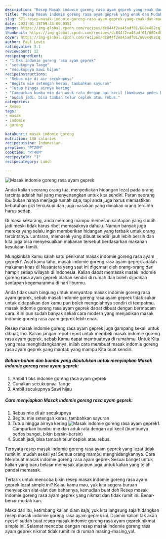 ```yaml
---
description: "Resep Masak indomie goreng rasa ayam geprek yang enak dan Mudah Dibuat"
title: "Resep Masak indomie goreng rasa ayam geprek yang enak dan Mudah Dibuat"
slug: 571-resep-masak-indomie-goreng-rasa-ayam-geprek-yang-enak-dan-mudah-dibuat
date: 2021-01-15T09:43:09.035Z
image: https://img-global.cpcdn.com/recipes/dc844f2ea45adf01/680x482cq70/masak-indomie-goreng-rasa-ayam-geprek-foto-resep-utama.jpg
thumbnail: https://img-global.cpcdn.com/recipes/dc844f2ea45adf01/680x482cq70/masak-indomie-goreng-rasa-ayam-geprek-foto-resep-utama.jpg
cover: https://img-global.cpcdn.com/recipes/dc844f2ea45adf01/680x482cq70/masak-indomie-goreng-rasa-ayam-geprek-foto-resep-utama.jpg
author: Paul Lewis
ratingvalue: 3.1
reviewcount: 12
recipeingredient:
- "1 bks indomie goreng rasa ayam geprek"
- "secukupnya Taoge"
- "secukupnya Sawi hijau"
recipeinstructions:
- "Rebus mie di air secukupnya"
- "Begitu mie setengah keras, tambahkan sayuran"
- "Tutup hingga airnya kering"
- "Campurkan bumbu mie dan aduk rata dengan api kecil (bumbunya pedes banget, bikin bersin-bersin)"
- "Sudah jadi, bisa tambah telur ceplok atau rebus."
categories:
- Resep
tags:
- masak
- indomie
- goreng

katakunci: masak indomie goreng 
nutrition: 148 calories
recipecuisine: Indonesian
preptime: "PT20M"
cooktime: "PT40M"
recipeyield: "1"
recipecategory: Lunch

---
```



![Masak indomie goreng rasa ayam geprek](https://img-global.cpcdn.com/recipes/dc844f2ea45adf01/680x482cq70/masak-indomie-goreng-rasa-ayam-geprek-foto-resep-utama.jpg)

Andai kalian seorang orang tua, menyediakan hidangan lezat pada orang tercinta adalah hal yang menyenangkan untuk kita sendiri. Peran seorang ibu bukan hanya menjaga rumah saja, tapi anda juga harus memastikan kebutuhan gizi tercukupi dan juga masakan yang dimakan orang tercinta harus sedap.

Di masa  sekarang, anda memang mampu memesan santapan yang sudah jadi meski tidak harus ribet memasaknya dahulu. Namun banyak juga mereka yang selalu ingin memberikan hidangan yang terbaik untuk orang tercintanya. Lantaran, memasak yang dibuat sendiri jauh lebih bersih dan kita juga bisa menyesuaikan makanan tersebut berdasarkan makanan kesukaan famili. 



Mungkinkah kamu salah satu penikmat masak indomie goreng rasa ayam geprek?. Asal kamu tahu, masak indomie goreng rasa ayam geprek adalah makanan khas di Nusantara yang saat ini digemari oleh orang-orang dari hampir setiap wilayah di Indonesia. Kalian dapat memasak masak indomie goreng rasa ayam geprek olahan sendiri di rumah dan boleh dijadikan santapan kegemaranmu di hari liburmu.

Anda tidak usah bingung untuk menyantap masak indomie goreng rasa ayam geprek, sebab masak indomie goreng rasa ayam geprek tidak sukar untuk didapatkan dan kamu pun boleh mengolahnya sendiri di tempatmu. masak indomie goreng rasa ayam geprek dapat dibuat dengan bermacam cara. Kini pun sudah banyak sekali cara modern yang menjadikan masak indomie goreng rasa ayam geprek lebih enak.

Resep masak indomie goreng rasa ayam geprek juga gampang sekali untuk dibuat, lho. Kalian jangan repot-repot untuk membeli masak indomie goreng rasa ayam geprek, sebab Kamu dapat membuatnya di rumahmu. Untuk Kita yang mau menghidangkannya, inilah cara membuat masak indomie goreng rasa ayam geprek yang mantab yang mampu Kita buat sendiri.

<!--inarticleads1-->

##### Bahan-bahan dan bumbu yang dibutuhkan untuk menyiapkan Masak indomie goreng rasa ayam geprek:

1. Ambil 1 bks indomie goreng rasa ayam geprek
1. Gunakan secukupnya Taoge
1. Ambil secukupnya Sawi hijau




<!--inarticleads2-->

##### Cara menyiapkan Masak indomie goreng rasa ayam geprek:

1. Rebus mie di air secukupnya
1. Begitu mie setengah keras, tambahkan sayuran
1. Tutup hingga airnya kering
<img src="https://img-global.cpcdn.com/steps/fa39db30bcdb57ca/160x128cq70/masak-indomie-goreng-rasa-ayam-geprek-langkah-memasak-3-foto.jpg" alt="Masak indomie goreng rasa ayam geprek">1. Campurkan bumbu mie dan aduk rata dengan api kecil (bumbunya pedes banget, bikin bersin-bersin)
1. Sudah jadi, bisa tambah telur ceplok atau rebus.




Ternyata resep masak indomie goreng rasa ayam geprek yang lezat tidak rumit ini mudah sekali ya! Semua orang mampu menghidangkannya. Cara Membuat masak indomie goreng rasa ayam geprek Sesuai banget untuk kalian yang baru belajar memasak ataupun juga untuk kalian yang telah pandai memasak.

Tertarik untuk mencoba bikin resep masak indomie goreng rasa ayam geprek lezat simple ini? Kalau kamu mau, yuk kita segera buruan menyiapkan alat-alat dan bahannya, kemudian buat deh Resep masak indomie goreng rasa ayam geprek yang nikmat dan tidak rumit ini. Benar-benar mudah kan. 

Maka dari itu, ketimbang kalian diam saja, yuk kita langsung saja hidangkan resep masak indomie goreng rasa ayam geprek ini. Dijamin kalian tak akan nyesel sudah buat resep masak indomie goreng rasa ayam geprek nikmat simple ini! Selamat mencoba dengan resep masak indomie goreng rasa ayam geprek nikmat tidak rumit ini di rumah masing-masing,ya!.

